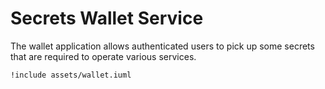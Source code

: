 # Secrets Wallet Service

The wallet application allows authenticated users to pick up some secrets that are required to operate various services.

```plantuml
!include assets/wallet.iuml
```

